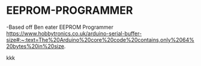 # EEPROM-PROGRAMMER

-Based off Ben eater EEPROM Programmer
https://www.hobbytronics.co.uk/arduino-serial-buffer-size#:~:text=The%20Arduino%20core%20code%20contains,only%2064%20bytes%20in%20size.

kkk
